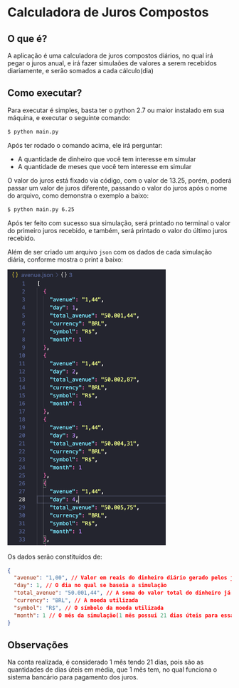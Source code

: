 # Calculadora de Juros Compostos

## O que é?
A aplicação é uma calculadora de juros compostos diários, no qual irá pegar o juros anual, e irá fazer simulaões de valores a serem recebidos diariamente, e serão somados a cada cálculo(dia)

## Como executar?
Para executar é simples, basta ter o python 2.7 ou maior instalado em sua máquina, e executar o seguinte comando:

```bash
$ python main.py
```

Após ter rodado o comando acima, ele irá perguntar:
- A quantidade de dinheiro que você tem interesse em simular
- A quantidade de meses que você tem interesse em simular

O valor do juros está fixado via código, com o valor de 13.25, porém, poderá passar um valor de juros diferente,
passando o valor do juros após o nome do arquivo, como demonstra o exemplo a baixo:

```bash
$ python main.py 6.25
```

Após ter feito com sucesso sua simulação, será printado no terminal o valor do primeiro juros recebido, e também, será printado o valor do último juros recebido.

Além de ser criado um arquivo `json` com os dados de cada simulação diária, conforme mostra o print a baixo:

<img alt="print de simulacao de juros compostos diários" src="./assets/print.png">

Os dados serão constituídos de:
```json
{
  "avenue": "1,00", // Valor em reais do dinheiro diário gerado pelos juros 
  "day": 1, // O dia no qual se baseia a simulação
  "total_avenue": "50.001,44", // A soma do valor total do dinheiro já ganho + o rendimento do dia
  "currency": "BRL", // A moeda utilizada
  "symbol": "R$", // O símbolo da moeda utilizada
  "month": 1 // O mês da simulação(1 mês possui 21 dias úteis para essa conta)
}
```

## Observações

Na conta realizada, é considerado 1 mês tendo 21 dias, pois são as quantidades de dias úteis em média, que 1 mês tem, no qual funciona o sistema bancário para pagamento dos juros.
